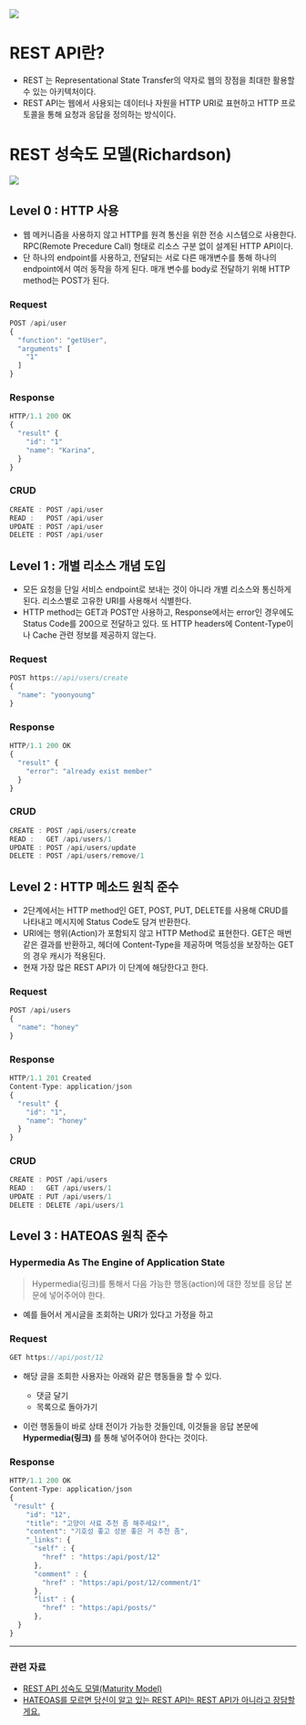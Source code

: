 ![](https://img1.daumcdn.net/thumb/R1280x0/?scode=mtistory2&fname=https%3A%2F%2Fblog.kakaocdn.net%2Fdn%2F4jasb%2Fbtr6ANBt8Of%2FPkRRLhzRMtMxA5xgplnDYk%2Fimg.png)

# REST API란?

- REST 는 Representational State Transfer의 약자로 웹의 장점을 최대한 활용할 수 있는 아키텍처이다.
- REST API는 웹에서 사용되는 데이터나 자원을 HTTP URI로 표현하고 HTTP 프로토콜을 통해 요청과 응답을 정의하는 방식이다.


# REST 성숙도 모델(Richardson)

![](https://img1.daumcdn.net/thumb/R1280x0/?scode=mtistory2&fname=https%3A%2F%2Fblog.kakaocdn.net%2Fdn%2Fb8Ejb5%2Fbtr6NkDWPsx%2Fbw7VEkdNIZ2cV8kBAA9F2K%2Fimg.png)

## Level 0 : HTTP 사용

- 웹 메커니즘을 사용하지 않고 HTTP를 원격 통신을 위한 전송 시스템으로 사용한다. RPC(Remote Precedure Call) 형태로 리소스 구분 없이 설계된 HTTP API이다.
- 단 하나의 endpoint를 사용하고, 전달되는 서로 다른 매개변수를 통해 하나의 endpoint에서 여러 동작을 하게 된다. 매개 변수를 body로 전달하기 위해 HTTP method는 POST가 된다.

### Request

```javascript
POST /api/user
{
  "function": "getUser",
  "arguments" [
    "1"
  ]
}
```

### Response

```javascript
HTTP/1.1 200 OK
{
  "result" {
    "id": "1"
    "name": "Karina",
  }
}
```

### CRUD

```javascript
CREATE : POST /api/user
READ :   POST /api/user
UPDATE : POST /api/user
DELETE : POST /api/user
```


## Level 1 : 개별 리소스 개념 도입

- 모든 요청을 단일 서비스 endpoint로 보내는 것이 아니라 개별 리소스와 통신하게 된다. 리소스별로 고유한 URI를 사용해서 식별한다.
- HTTP method는 GET과 POST만 사용하고, Response에서는 error인 경우에도 Status Code를 200으로 전달하고 있다. 또 HTTP headers에 Content-Type이나 Cache 관련 정보를 제공하지 않는다.

### Request

```javascript
POST https://api/users/create
{
  "name": "yoonyoung"
}
```

### Response

```javascript
HTTP/1.1 200 OK
{
  "result" {
    "error": "already exist member"
  }
}
```

### CRUD

```javascript
CREATE : POST /api/users/create
READ :   GET /api/users/1
UPDATE : POST /api/users/update
DELETE : POST /api/users/remove/1
```


## Level 2 : HTTP 메소드 원칙 준수

- 2단계에서는 HTTP method인 GET, POST, PUT, DELETE를 사용해 CRUD를 나타내고 메시지에 Status Code도 담겨 반환한다.
- URI에는 행위(Action)가 포함되지 않고 HTTP Method로 표현한다. GET은 매번 같은 결과를 반환하고, 헤더에 Content-Type을 제공하며 멱등성을 보장하는 GET의 경우 캐시가 적용된다.
- 현재 가장 많은 REST API가 이 단계에 해당한다고 한다.

### Request

```javascript
POST /api/users
{
  "name": "honey"
}
```

### Response

```javascript
HTTP/1.1 201 Created
Content-Type: application/json
{
  "result" {
    "id": "1",
    "name": "honey"
  }
}
```

### CRUD

```javascript
CREATE : POST /api/users
READ :   GET /api/users/1
UPDATE : PUT /api/users/1
DELETE : DELETE /api/users/1
```


## Level 3 : HATEOAS 원칙 준수

### Hypermedia As The Engine of Application State

> Hypermedia(링크)를 통해서 다음 가능한 행동(action)에 대한 정보를 응답 본문에 넣어주어야 한다.

- 예를 들어서 게시글을 조회하는 URI가 있다고 가정을 하고
### Request

```javascript
GET https://api/post/12
```

- 해당 글을 조회한 사용자는 아래와 같은 행동들을 할 수 있다.

	-   댓글 달기
	-   목록으로 돌아가기

- 이런 행동들이 바로 상태 전이가 가능한 것들인데, 이것들을 응답 본문에 **Hypermedia(링크)** 를 통해 넣어주어야 한다는 것이다.

### Response

```javascript
HTTP/1.1 200 OK
Content-Type: application/json
{
 "result" {
    "id": "12",
    "title": "고양이 사료 추천 좀 해주세요!",
    "content": "기호성 좋고 성분 좋은 거 추천 좀",
    "_links": {
      "self" : {
        "href" : "https:/api/post/12"
      },
      "comment" : {
        "href" : "https:/api/post/12/comment/1"
      },
      "list" : {
        "href" : "https:/api/posts/"
      },
  }
}
```


---

### 관련 자료

- [REST API 성숙도 모델(Maturity Model)](https://velog.io/@younge/REST-API-%EC%84%B1%EC%88%99%EB%8F%84-%EB%AA%A8%EB%8D%B8-Maturity-Model-eqqyjqff)
- [HATEOAS를 모르면 당신이 알고 있는 REST API는 REST API가 아니라고 장담할게요.](https://wonit.tistory.com/454)